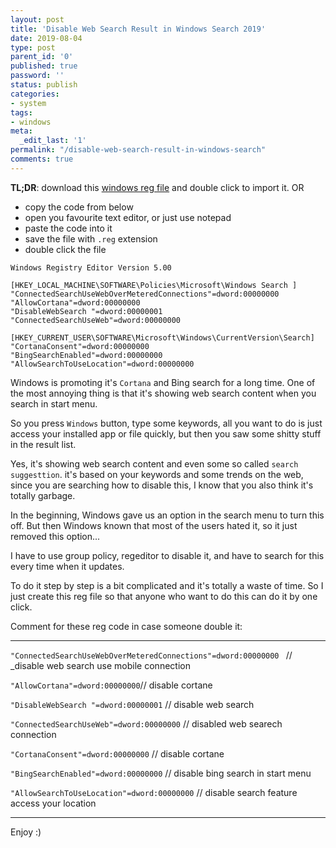 ```yaml
---
layout: post
title: 'Disable Web Search Result in Windows Search 2019'
date: 2019-08-04
type: post
parent_id: '0'
published: true
password: ''
status: publish
categories:
- system
tags:
- windows
meta:
  _edit_last: '1'
permalink: "/disable-web-search-result-in-windows-search"
comments: true
---
```


__TL;DR__: download this [windows reg file](https://github.com/HangYang/disable-windows-web-search) and double click to import it.
OR
- copy the code from below
- open you favourite text editor, or just use notepad
- paste the code into it
- save the file with `.reg` extension
- double click the file 


```
Windows Registry Editor Version 5.00

[HKEY_LOCAL_MACHINE\SOFTWARE\Policies\Microsoft\Windows Search ]
"ConnectedSearchUseWebOverMeteredConnections"=dword:00000000
"AllowCortana"=dword:00000000
"DisableWebSearch "=dword:00000001
"ConnectedSearchUseWeb"=dword:00000000

[HKEY_CURRENT_USER\SOFTWARE\Microsoft\Windows\CurrentVersion\Search]
"CortanaConsent"=dword:00000000
"BingSearchEnabled"=dword:00000000
"AllowSearchToUseLocation"=dword:00000000
```


Windows is promoting it's `Cortana` and Bing search for a long time. One of the most annoying thing is that it's showing web search content when you search in start menu.

So you press `Windows` button, type some keywords, all you want to do is just access your installed app or file quickly, but then you saw some shitty stuff in the result list.

Yes, it's showing web search content and even some so called `search suggesttion`. it's based on your keywords and some trends on the web, since you are searching how to disable
this, I know that you also think it's totally garbage. 

In the beginning, Windows gave us an option in the search menu to turn this off. But then Windows known that most of the users hated it, so it just removed this option...

I have to use group policy, regeditor to disable it, and have to search for this every time when it updates. 

To do it step by step is a bit complicated and it's totally a waste of time. So I just create this reg file so that anyone who want to do this can do it by one click.

Comment for these reg code in case someone double it:

---

`"ConnectedSearchUseWebOverMeteredConnections"=dword:00000000 ` // _disable web search use mobile connection

`"AllowCortana"=dword:00000000`// disable cortane

`"DisableWebSearch "=dword:00000001` // disable web search

`"ConnectedSearchUseWeb"=dword:00000000` // disabled web searech connection

`"CortanaConsent"=dword:00000000` // disable cortane

`"BingSearchEnabled"=dword:00000000` // disable bing search in start menu

`"AllowSearchToUseLocation"=dword:00000000` // disable search feature access your location

---
Enjoy :) 
